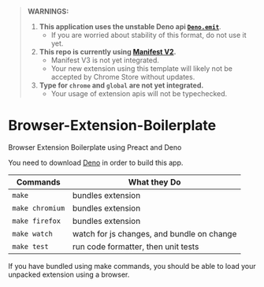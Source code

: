 > **WARNINGS:**
> 1. **This application uses the unstable Deno api [`Deno.emit`](https://doc.deno.land/deno/unstable@v1.17.1/~/Deno.emit)**.
>     - If you are worried about stability of this format, do not use it yet.
> 2. **This repo is currently using [Manifest V2](https://developer.chrome.com/docs/extensions/mv2/).**
>     - Manifest V3 is not yet integrated.
>     - Your new extension using this template will likely not be accepted by Chrome Store without updates.
> 3. **Type for `chrome` and `global` are not yet integrated.**
>     - Your usage of extension apis will not be typechecked.

# Browser-Extension-Boilerplate

Browser Extension Boilerplate using Preact and Deno

You need to download [Deno](https://deno.land/) in order to build this app.

| Commands        | What they Do                               |
| --------------- | ------------------------------------------ |
| `make`          | bundles extension                          |
| `make chromium` | bundles extension                          |
| `make firefox`  | bundles extension                          |
| `make watch`    | watch for js changes, and bundle on change |
| `make test`     | run code formatter, then unit tests        |

If you have bundled using make commands, you should be able to load your unpacked extension using a browser.
